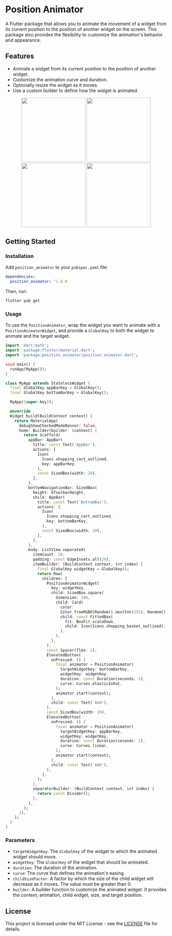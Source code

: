 
# Position Animator

A Flutter package that allows you to animate the movement of a widget from its current position to the position of another widget on the screen. This package also provides the flexibility to customize the animation's behavior and appearance.

## Features

- Animate a widget from its current position to the position of another widget.
- Customize the animation curve and duration.
- Optionally resize the widget as it moves.
- Use a custom builder to define how the widget is animated.

<p align="center">
  <img src="https://github.com/user-attachments/assets/124dbdda-0488-4727-b994-d91688ba4c99" width="200"/>
  <img src="https://github.com/user-attachments/assets/e1a36093-cc17-4ef0-8a54-2ba93cef1705" width="200"/>
  <img src="https://github.com/user-attachments/assets/743f9a71-46ad-4e61-bedc-2d5c2df26550" width="200"/>
  <img src="https://github.com/user-attachments/assets/b4634bd1-0c75-4ea5-a775-d45384fe5105" width="200"/>
</p>

## Getting Started

### Installation

Add `position_animator` to your `pubspec.yaml` file:

```yaml
dependencies:
  position_animator: ^1.0.0
```

Then, run:

```bash
flutter pub get
```

### Usage

To use the `PositionAnimator`, wrap the widget you want to animate with a `PositionAnimatorWidget`, and provide a `GlobalKey` to both the widget to animate and the target widget.

```dart
import 'dart:math';
import 'package:flutter/material.dart';
import 'package:position_animator/position_animator.dart';

void main() {
  runApp(MyApp());
}

class MyApp extends StatelessWidget {
  final GlobalKey appBarKey = GlobalKey();
  final GlobalKey bottomBarKey = GlobalKey();

  MyApp({super.key});

  @override
  Widget build(BuildContext context) {
    return MaterialApp(
      debugShowCheckedModeBanner: false,
      home: Builder(builder: (context) {
        return Scaffold(
          appBar: AppBar(
            title: const Text('AppBar'),
            actions: [
              Icon(
                Icons.shopping_cart_outlined,
                key: appBarKey,
              ),
              const SizedBox(width: 20),
            ],
          ),
          bottomNavigationBar: SizedBox(
            height: kToolbarHeight,
            child: AppBar(
              title: const Text('BottomBar'),
              actions: [
                Icon(
                  Icons.shopping_cart_outlined,
                  key: bottomBarKey,
                ),
                const SizedBox(width: 20),
              ],
            ),
          ),
          body: ListView.separated(
            itemCount: 20,
            padding: const EdgeInsets.all(20),
            itemBuilder: (BuildContext context, int index) {
              final GlobalKey widgetKey = GlobalKey();
              return Row(
                children: [
                  PositionAnimatorWidget(
                    key: widgetKey,
                    child: SizedBox.square(
                      dimension: 100,
                      child: Card(
                        color:
                        Color.fromRGBO(Random().nextInt(255), Random().nextInt(255), Random().nextInt(255), 1),
                        child: const FittedBox(
                          fit: BoxFit.scaleDown,
                          child: Icon(Icons.shopping_basket_outlined),
                        ),
                      ),
                    ),
                  ),
                  const Spacer(flex: 2),
                  ElevatedButton(
                    onPressed: () {
                      final animator = PositionAnimator(
                        targetWidgetKey: bottomBarKey,
                        widgetKey: widgetKey,
                        duration: const Duration(seconds: 3),
                        curve: Curves.elasticInOut,
                      );
                      animator.start(context);
                    },
                    child: const Text('Add'),
                  ),
                  const SizedBox(width: 20),
                  ElevatedButton(
                    onPressed: () {
                      final animator = PositionAnimator(
                        targetWidgetKey: appBarKey,
                        widgetKey: widgetKey,
                        duration: const Duration(seconds: 1),
                        curve: Curves.linear,
                      );
                      animator.start(context);
                    },
                    child: const Text('Add'),
                  ),
                ],
              );
            },
            separatorBuilder: (BuildContext context, int index) {
              return const Divider();
            },
          ),
        );
      }),
    );
  }
}
```

### Parameters

- `targetWidgetKey`: The `GlobalKey` of the widget to which the animated widget should move.
- `widgetKey`: The `GlobalKey` of the widget that should be animated.
- `duration`: The duration of the animation.
- `curve`: The curve that defines the animation's easing.
- `childSizeFactor`: A factor by which the size of the child widget will decrease as it moves. The value must be greater than 0.
- `builder`: A builder function to customize the animated widget. It provides the context, animation, child widget, size, and target position.

## License

This project is licensed under the MIT License - see the [LICENSE](LICENSE) file for details.
